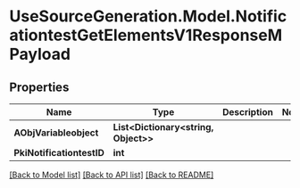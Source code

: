 # UseSourceGeneration.Model.NotificationtestGetElementsV1ResponseMPayload

## Properties

Name | Type | Description | Notes
------------ | ------------- | ------------- | -------------
**AObjVariableobject** | **List&lt;Dictionary&lt;string, Object&gt;&gt;** |  | 
**PkiNotificationtestID** | **int** |  | 

[[Back to Model list]](../../README.md#documentation-for-models) [[Back to API list]](../../README.md#documentation-for-api-endpoints) [[Back to README]](../../README.md)


